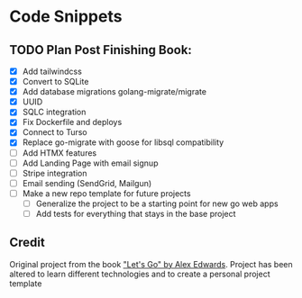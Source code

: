 # Code Snippets

## TODO Plan Post Finishing Book:

- [x] Add tailwindcss
- [x] Convert to SQLite
- [x] Add database migrations golang-migrate/migrate
- [x] UUID
- [x] SQLC integration
- [x] Fix Dockerfile and deploys
- [x] Connect to Turso
- [x] Replace go-migrate with goose for libsql compatibility
- [ ] Add HTMX features
- [ ] Add Landing Page with email signup
- [ ] Stripe integration
- [ ] Email sending (SendGrid, Mailgun)
- [ ] Make a new repo template for future projects
  - [ ] Generalize the project to be a starting point for new go web apps
  - [ ] Add tests for everything that stays in the base project

## Credit

Original project from the book ["Let's Go" by Alex Edwards](https://lets-go.alexedwards.net/).
Project has been altered to learn different technologies and to create a personal project template
